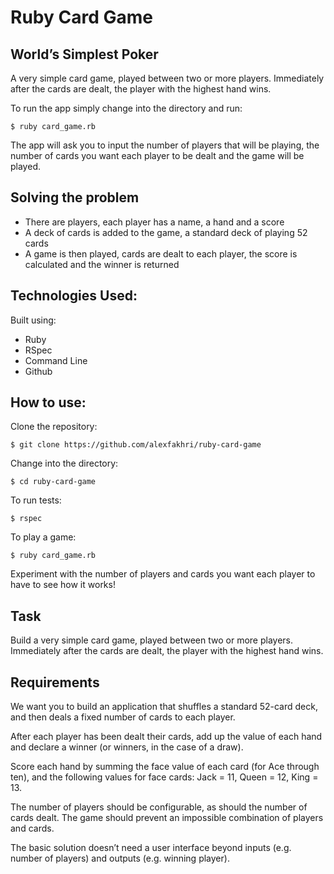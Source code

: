 Ruby Card Game
========

World’s Simplest Poker
------

A very simple card game, played between two or more players. Immediately after the cards are dealt, the player with the highest hand wins.

To run the app simply change into the directory and run:
```shell
$ ruby card_game.rb
```
The app will ask you to input the number of players that will be playing, the number of  cards you want each player to be dealt and the game will be played.

Solving the problem
----
- There are players, each player has a name, a hand and a score
- A deck of cards is added to the game, a standard deck of playing 52 cards
- A game is then played, cards are dealt to each player, the score is calculated and the winner is returned

Technologies Used:
----
Built using:
* Ruby
* RSpec
* Command Line
* Github

How to use:
----

Clone the repository:
```shell
$ git clone https://github.com/alexfakhri/ruby-card-game
```

Change into the directory:
```shell
$ cd ruby-card-game
```

To run tests:
```shell
$ rspec
```

To play a game:
```shell
$ ruby card_game.rb
```
Experiment with the number of players and cards you want each player to have to see how it works!

Task
----

Build a very simple card game, played between two or more players. Immediately after the cards are dealt, the player with the highest hand wins.

Requirements
----
We want you to build an application that shuffles a standard 52-card deck, and then deals a fixed number of cards to each player.

After each player has been dealt their cards, add up the value of each hand and declare a winner (or winners, in the case of a draw).

Score each hand by summing the face value of each card (for Ace through ten), and the following values for face cards: Jack = 11, Queen = 12, King = 13.

The number of players should be configurable, as should the number of cards dealt. The game should prevent an impossible combination of players and cards.

The basic solution doesn’t need a user interface beyond inputs (e.g. number of players) and outputs (e.g. winning player).
